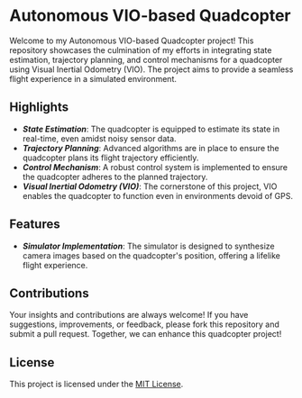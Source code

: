 # **Autonomous VIO-based Quadcopter**

Welcome to my Autonomous VIO-based Quadcopter project! This repository showcases the culmination of my efforts in integrating state estimation, trajectory planning, and control mechanisms for a quadcopter using Visual Inertial Odometry (VIO). The project aims to provide a seamless flight experience in a simulated environment.

## **Highlights**

- ***State Estimation***: The quadcopter is equipped to estimate its state in real-time, even amidst noisy sensor data.
- ***Trajectory Planning***: Advanced algorithms are in place to ensure the quadcopter plans its flight trajectory efficiently.
- ***Control Mechanism***: A robust control system is implemented to ensure the quadcopter adheres to the planned trajectory.
- ***Visual Inertial Odometry (VIO)***: The cornerstone of this project, VIO enables the quadcopter to function even in environments devoid of GPS.

## **Features**

- ***Simulator Implementation***: The simulator is designed to synthesize camera images based on the quadcopter's position, offering a lifelike flight experience.

## **Contributions**

Your insights and contributions are always welcome! If you have suggestions, improvements, or feedback, please fork this repository and submit a pull request. Together, we can enhance this quadcopter project!

## **License**

This project is licensed under the [MIT License](https://choosealicense.com/licenses/mit/).

